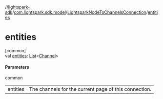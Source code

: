 //[lightspark-sdk](../../../index.md)/[com.lightspark.sdk.model](../index.md)/[LightsparkNodeToChannelsConnection](index.md)/[entities](entities.md)

# entities

[common]\
val [entities](entities.md): [List](https://kotlinlang.org/api/latest/jvm/stdlib/kotlin.collections/-list/index.html)&lt;[Channel](../-channel/index.md)&gt;

#### Parameters

common

| | |
|---|---|
| entities | The channels for the current page of this connection. |
